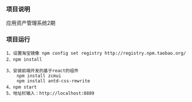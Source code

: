### 项目说明
应用资产管理系统2期 

### 项目运行

```
1、设置淘宝镜像 npm config set registry http://registry.npm.taobao.org/
2、npm install

3、安装前端开发的基于react的组件
	npm install zcmui
	npm install antd-css-rewrite
4、npm start
5、地址栏输入：http://localhost:8889 
```
